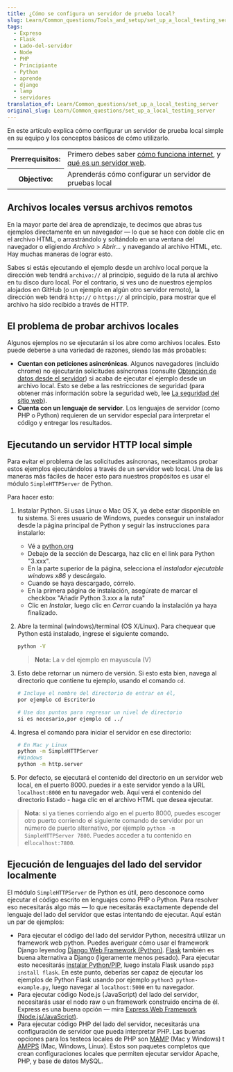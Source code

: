 ```yaml
---
title: ¿Cómo se configura un servidor de prueba local?
slug: Learn/Common_questions/Tools_and_setup/set_up_a_local_testing_server
tags:
  - Expreso
  - Flask
  - Lado-del-servidor
  - Node
  - PHP
  - Principiante
  - Python
  - aprende
  - django
  - lamp
  - servidores
translation_of: Learn/Common_questions/set_up_a_local_testing_server
original_slug: Learn/Common_questions/set_up_a_local_testing_server
---
```


En este artículo explica cómo configurar un servidor de prueba local simple en su equipo y los conceptos básicos de cómo utilizarlo.

<table>
  <tbody>
    <tr>
      <th scope="row">Prerrequisitos:</th>
      <td>
        Primero debes saber
        <a href="/en-US/docs/Learn/How_the_Internet_works"
          >cómo funciona internet</a
        >, y
        <a href="/en-US/docs/Learn/What_is_a_Web_server"
          >qué es un servidor web</a
        >.
      </td>
    </tr>
    <tr>
      <th scope="row">Objectivo:</th>
      <td>Aprenderás cómo configurar un servidor de pruebas local</td>
    </tr>
  </tbody>
</table>

## Archivos locales versus archivos remotos

En la mayor parte del área de aprendizaje, te decimos que abras tus ejemplos directamente en un navegador — lo que se hace con doble clic en el archivo HTML, o arrastrándolo y soltándolo en una ventana del navegador o eligiendo _Archivo_ > _Abrir..._ y navegando al archivo HTML, etc. Hay muchas maneras de lograr esto.

Sabes si estás ejecutando el ejemplo desde un archivo local porque la dirección web tendrá `archivo://` al principio, seguido de la ruta al archivo en tu disco duro local. Por el contrario, si ves uno de nuestros ejemplos alojados en GitHub (o un ejemplo en algún otro servidor remoto), la dirección web tendrá `http://` o `https://` al principio, para mostrar que el archivo ha sido recibido a través de HTTP.

## El problema de probar archivos locales

Algunos ejemplos no se ejecutarán si los abre como archivos locales. Esto puede deberse a una variedad de razones, siendo las más probables:

- **Cuentan con peticiones asincrónicas**. Algunos navegadores (incluido chrome) no ejecutarán solicitudes asíncronas (consulte [Obtención de datos desde el servidor](/es/docs/Learn/JavaScript/Client-side_web_APIs/Fetching_data)) si acaba de ejecutar el ejemplo desde un archivo local. Esto se debe a las restricciones de seguridad (para obtener más información sobre la seguridad web, lee [La seguridad del sitio web](/es/docs/Learn/Server-side/First_steps/Website_security)).
- **Cuenta con un lenguaje de servidor**. Los lenguajes de servidor (como PHP o Python) requieren de un servidor especial para interpretar el código y entregar los resultados.

## Ejecutando un servidor HTTP local simple

Para evitar el problema de las solicitudes asíncronas, necesitamos probar estos ejemplos ejecutándolos a través de un servidor web local. Una de las maneras más fáciles de hacer esto para nuestros propósitos es usar el módulo `SimpleHTTPServer` de Python.

Para hacer esto:

1.  Instalar Python. Si usas Linux o Mac OS X, ya debe estar disponible en tu sistema. Si eres usuario de Windows, puedes conseguir un instalador desde la página principal de Python y seguir las instrucciones para instalarlo:

    - Vé a [python.org](https://www.python.org/)
    - Debajo de la sección de Descarga, haz clic en el link para Python "3.xxx".
    - En la parte superior de la página, selecciona el _instalador ejecutable windows x86_ y descárgalo.
    - Cuando se haya descargado, córrelo.
    - En la primera página de instalación, asegúrate de marcar el checkbox "Añadir Python 3.xxx a la ruta"
    - Clic en _Instalar_, luego clic en _Cerrar_ cuando la instalación ya haya finalizado.

2.  Abre la terminal (windows)/terminal (OS X/Linux). Para chequear que Python está instalado, ingrese el siguiente comando.

    ```bash
    python -V
    ```

    > **Nota:** La v del ejemplo en mayuscula (V)

3.  Esto debe retornar un número de versión. Si esto esta bien, navega al directorio que contiene tu ejemplo, usando el comando `cd`.

    ```bash
    # Incluye el nombre del directorio de entrar en él,
    por ejemplo cd Escritorio

    # Use dos puntos para regresar un nivel de directorio
    si es necesario,por ejemplo cd ../
    ```

4.  Ingresa el comando para iniciar el servidor en ese directorio:

    ```bash
    # En Mac y Linux
    python -m SimpleHTTPServer
    #Windows
    python -m http.server
    ```

5.  Por defecto, se ejecutará el contenido del directorio en un servidor web local, en el puerto 8000. puedes ir a este servidor yendo a la URL `localhost:8000` en tu navegador web. Aquí verá el contenido del directorio listado - haga clic en el archivo HTML que desea ejecutar.

> **Nota:** si ya tienes corriendo algo en el puerto 8000, puedes escoger otro puerto corriendo el siguiente comando de servidor por un número de puerto alternativo, por ejemplo `python -m SimpleHTTPServer 7800`. Puedes acceder a tu contenido en el`localhost:7800`.

## Ejecución de lenguajes del lado del servidor localmente

El módulo `SimpleHTTPServer` de Python es útil, pero desconoce como ejecutar el código escrito en lenguajes como PHP o Python. Para resolver eso necesitarás algo más — lo que necesitarás exactamente depende del lenguaje del lado del servidor que estas intentando de ejecutar. Aquí están un par de ejemplos:

- Para ejecutar el código del lado del servidor Python, necesitrá utilizar un framework web python. Puedes averiguar cómo usar el framework Django leyendog [Django Web Framework (Python)](/es/docs/Learn/Server-side/Django). [Flask](http://flask.pocoo.org/) también es buena alternativa a Django (ligeramente menos pesado). Para ejecutar esto necesitarás [instalar Python/PIP](https://developer.mozilla.org/en-US/docs/Learn/Server-side/Django/development_environment#Installing_Python_3), luego instala Flask usando `pip3 install flask`. En este punto, deberías ser capaz de ejecutar los ejemplos de Python Flask usando por ejemplo `python3 python-example.py`, luego navegar al `localhost:5000` en tu navegador.
- Para ejecutar código Node.js (JavaScript) del lado del servidor, necesitarás usar el nodo raw o un framework construido encima de él. Express es una buena opción — mira [Express Web Framework (Node.js/JavaScript)](/es/docs/Learn/Server-side/Express_Nodejs).
- Para ejecutar código PHP del lado del servidor, necesitarás una configuración de servidor que pueda interpretar PHP. Las buenas opciones para los testeos locales de PHP son [MAMP](https://www.mamp.info/en/downloads/) (Mac y Windows) t [AMPPS](http://ampps.com/download) (Mac, Windows, Linux). Estos son paquetes completos que crean configuraciones locales que permiten ejecutar servidor Apache, PHP, y base de datos MySQL.
